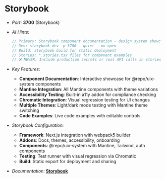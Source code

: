 # Storybook

- _Port:_ **3700** (Storybook)

- _AI Hints:_

  ```typescript
  // Primary: Storybook component documentation - design system showcase
  // Dev: storybook dev -p 3700 --quiet --no-open
  // Build: storybook build for static deployment
  // Stories: *.stories.tsx files for component examples
  // ❌ NEVER: Include production secrets or real API calls in stories
  ```

- _Key Features:_
  - **Component Documentation**: Interactive showcase for @repo/uix-system
    components
  - **Mantine Integration**: All Mantine components with theme variations
  - **Accessibility Testing**: Built-in a11y addon for compliance checking
  - **Chromatic Integration**: Visual regression testing for UI changes
  - **Multiple Themes**: Light/dark mode testing with Mantine theme switching
  - **Code Examples**: Live code examples with editable controls

- _Storybook Configuration:_
  - **Framework**: Next.js integration with webpack5 builder
  - **Addons**: Docs, themes, accessibility, onboarding
  - **Components**: @repo/uix-system with Mantine, Tailwind, auth components
  - **Testing**: Test runner with visual regression via Chromatic
  - **Build**: Static export for deployment and sharing

- _Documentation:_ **[Storybook](../docs/apps/storybook.mdx)**

